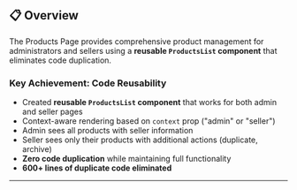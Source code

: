 ## 📋 Overview

The Products Page provides comprehensive product management for administrators and sellers using a **reusable `ProductsList` component** that eliminates code duplication.

### Key Achievement: Code Reusability

- Created **reusable `ProductsList` component** that works for both admin and seller pages
- Context-aware rendering based on `context` prop ("admin" or "seller")
- Admin sees all products with seller information
- Seller sees only their products with additional actions (duplicate, archive)
- **Zero code duplication** while maintaining full functionality
- **600+ lines of duplicate code eliminated**

---
